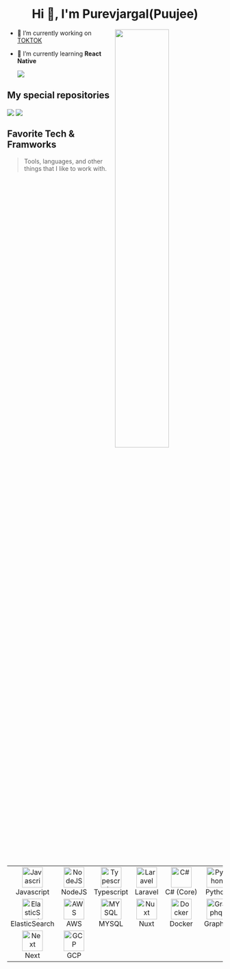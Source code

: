 
<h1 align="center">Hi 👋, I'm Purevjargal(Puujee)</h1>
<img align="right" width="50%" src="https://github-readme-stats.vercel.app/api?username=tspuujee&theme=dark&show_icons=true">

- 🔭 I’m currently working on [TOKTOK](https://toktok.mn/)

- 🌱 I’m currently learning **React Native**

  <img align="center" src="https://github-readme-stats.anuraghazra1.vercel.app/api/top-langs/?username=tspuujee&layout=compact&theme=dark" />
  
 ## My special repositories
<img align="center" src="https://github-readme-stats.anuraghazra1.vercel.app/api/pin/?username=tspuujee&repo=python&theme=dark" />
 <img align="center" src="https://github-readme-stats-anuraghazra1.vercel.app/api/pin/?username=tspuujee&repo=tsagalbar-next&theme=dark" />
<h2 align="left" id="macropower-tech">Favorite Tech & Framworks</h2>

> Tools, languages, and other things that I like to work with.

<table>
  <tr>
    <td align="center" width="96">
        <img src="https://i.imgur.com/t4uf1Vt.png" width="48" height="48" alt="Javascript" />
      <br>Javascript
    </td>
    <td align="center" width="96">
        <img src="https://cdn.iconscout.com/icon/free/png-512/node-js-1-1174935.png" width="48" height="48" alt="NodeJS" />
      <br>NodeJS
    </td>
    <td align="center" width="96">
        <img src="https://i.imgur.com/dWOaI3P.png" width="48" height="48" alt="Typescript" />
      <br>Typescript
    </td>
    <td align="center" width="96">
        <img src="https://i.imgur.com/WORYVsW.png" width="48" height="48" alt="Laravel" />
      <br>Laravel
    </td>
    <td align="center" width="96">
        <img src="https://seeklogo.com/images/C/c-sharp-c-logo-02F17714BA-seeklogo.com.png" width="48" height="48" alt="C#" />
      <br>C#&nbsp;(Core)
    </td>
    <td align="center" width="96">
      <a href="#macropower-tech">
        <img src="https://i.imgur.com/qt70ZKQ.png" width="48" height="48" alt="Python" />
      </a>
      <br>Python
    </td>
  </tr>
  <tr>
	  <td align="center" width="96">
        <img src="https://i.imgur.com/Akaw4f6.png" width="48" height="48" alt="ElasticSearch" />
      <br>ElasticSearch
    </td>
	  <td align="center" width="96">
        <img src="https://i.imgur.com/DczZBeg.png" width="48" height="48" alt="AWS" />
      <br>AWS 
    </td>
    <td align="center" width="96">
        <img src="https://i.imgur.com/o9rmMbD.png" width="48" height="48" alt="MYSQL" />
      <br>MYSQL
    </td>
    <td align="center" width="96">
        <img src="https://i.imgur.com/CrRkXof.png" width="48" height="48" alt="Nuxt" />
      <br>Nuxt
    </td>
    <td align="center" width="96">
        <img src="https://i.imgur.com/0QlK5M0.png" width="48" height="48" alt="Docker" />
      <br>Docker
    </td>
    <td align="center" width="96">
        <img src="https://i.imgur.com/2IRS5DY.png" width="48" height="48" alt="Graphql" />
      <br>Graphql
    </td>
  </tr>
  <tr>
	  <td align="center" width="96">
        <img src="https://i.imgur.com/hZUUAJk.png" width="48" height="48" alt="Next" />
      <br>Next
     </td>
	  <td align="center" width="96">
        <img src="https://i.imgur.com/caDjUDn.png" width="48" height="48" alt="GCP" />
      <br>GCP
    </td>
	  <td align="center" width="96">
    </td>
	  <td align="center" width="96">
    </td>
	  <td align="center" width="96">
    </td>
	  <td align="center" width="96">
    </td>
  </tr>
</table>
